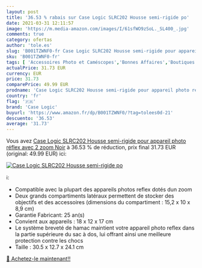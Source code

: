 ```yaml
---
layout: post
title: '36.53 % rabais sur Case Logic SLRC202 Housse semi-rigide po'
date: 2021-03-31 12:11:57
image: 'https://m.media-amazon.com/images/I/61sfWO9zSoL._SL400_.jpg'
comments: true
category: ofertas
author: 'tole.es'
slug: 'B001TZWNF0-fr Case Logic SLRC202 Housse semi-rigide pour appareil photo...'
sku: 'B001TZWNF0-fr'
tags: [ 'Accessoires Photo et Caméscopes','Bonnes Affaires','Boutiques','High-Tech','Housses et étuis pour appareils photo et caméscopes','Housses pour appareils photo','Housses pour appareils photo reflex','Photo et caméscopes','case logic', ]
actualPrice: 31.73 EUR
currency: EUR
price: 31.73
comparePrice: 49.99 EUR
prodname: 'Case Logic SLRC202 Housse semi-rigide pour appareil photo réflex avec 2 zoom Noir'
country: 'fr'
flag: '🇫🇷'
brand: 'Case Logic'
buyurl: 'https://www.amazon.fr/dp/B001TZWNF0/?tag=tolees0d-21'
descuento: '36.53'
average: '31.73'
---
```


Vous avez [Case Logic SLRC202 Housse semi-rigide pour appareil photo réflex avec 2 zoom Noir](https://www.amazon.fr/dp/B001TZWNF0/?tag=tolees0d-21)  à  36.53 % de réduction, prix final  31.73 EUR (original: 49.99 EUR) ici:

[![Case Logic SLRC202 Housse semi-rigide po](https://m.media-amazon.com/images/I/61sfWO9zSoL._SL400_.jpg)](https://www.amazon.fr/dp/B001TZWNF0/?tag=tolees0d-21)

ℹ️:

- Compatible avec la plupart des appareils photos reflex dotés dun zoom
- Deux grands compartiments latéraux permettent de stocker des objectifs et des accessoires (dimensions du compartiment : 15,2 x 10 x 8,9 cm)
- Garantie Fabricant: 25 an(s)
- Convient aux appareils : 18 x 12 x 17 cm
- Le système breveté de hamac maintient votre appareil photo reflex dans la partie supérieure du sac à dos, lui offrant ainsi une meilleure protection contre les chocs
- Taille : 30.5 x 12.7 x 24.1 cm

[🛒 Achetez-le maintenant!!](https://www.amazon.fr/dp/B001TZWNF0/?tag=tolees0d-21)
